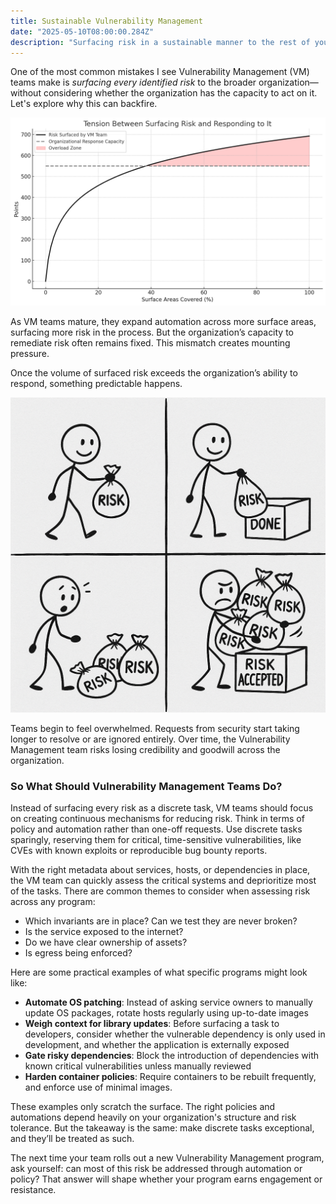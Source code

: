 ```yaml
---
title: Sustainable Vulnerability Management
date: "2025-05-10T08:00:00.284Z"
description: "Surfacing risk in a sustainable manner to the rest of your organization."
---
```


One of the most common mistakes I see Vulnerability Management (VM) teams make is _surfacing every identified risk_ to the broader organization—without considering whether the organization has the capacity to act on it. Let's explore why this can backfire.

![Organization capacity to handle surfaced risks](../../assets/org_risk_capacity.png)

As VM teams mature, they expand automation across more surface areas, surfacing more risk in the process. But the organization’s capacity to remediate risk often remains fixed. This mismatch creates mounting pressure.

Once the volume of surfaced risk exceeds the organization’s ability to respond, something predictable happens.

![Organization tendency to slow down given a high amount of surfaced risk](../../assets/org_tackling_risk.png)

Teams begin to feel overwhelmed. Requests from security start taking longer to resolve or are ignored entirely. Over time, the Vulnerability Management team risks losing credibility and goodwill across the organization.

### So What Should Vulnerability Management Teams Do?

Instead of surfacing every risk as a discrete task, VM teams should focus on creating continuous mechanisms for reducing risk. Think in terms of policy and automation rather than one-off requests. Use discrete tasks sparingly, reserving them for critical, time-sensitive vulnerabilities, like CVEs with known exploits or reproducible bug bounty reports.

With the right metadata about services, hosts, or dependencies in place, the VM team can quickly assess the critical systems and deprioritize most of the tasks. There are common themes to consider when assessing risk across any program:
- Which invariants are in place? Can we test they are never broken?
- Is the service exposed to the internet?
- Do we have clear ownership of assets?
- Is egress being enforced?

Here are some practical examples of what specific programs might look like:
- **Automate OS patching**: Instead of asking service owners to manually update OS packages, rotate hosts regularly using up-to-date images
- **Weigh context for library updates**: Before surfacing a task to developers, consider whether the vulnerable dependency is only used in development, and whether the application is externally exposed
- **Gate risky dependencies**: Block the introduction of dependencies with known critical vulnerabilities unless manually reviewed
- **Harden container policies**: Require containers to be rebuilt frequently, and enforce use of minimal images.

These examples only scratch the surface. The right policies and automations depend heavily on your organization's structure and risk tolerance. But the takeaway is the same: make discrete tasks exceptional, and they’ll be treated as such.

The next time your team rolls out a new Vulnerability Management program, ask yourself: can most of this risk be addressed through automation or policy? That answer will shape whether your program earns engagement or resistance.